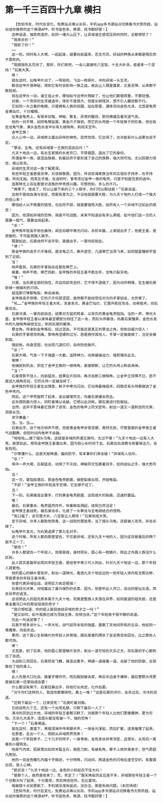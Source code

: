 # 第一千三百四十九章 横扫
        【告知书友，时代在变化，免费站点难以长存，手机app多书源站点切换看书大势所趋，站长给你推荐的这个换源APP，听书音色多、换源、找书都好使！】
       这种话语，强势而凌厉，如同一堵大山压下，让异域诸王感受压抑的同时，全都愤怒了！
       “我来杀你！”
       “我斩了你！”
       ……
       这一刻，同时有人大喝，一起起身，就要向前逼来，忍无可忍，好战的种族从来都是残忍而不畏死的。
       “耽搁我吃五花肉了，那好，你们来吧，一会儿直接吃八宝饭，十全大补汤，或者来一个混炖！”石昊大笑。
       哧！
       就在这时，仙龟甲片动了，一阵轻鸣，飞出一枚碎片，冲向异域一头生灵。
       都说这甲片很神秘，得到它有时会影响一族之运，故此让人既是喜爱，又是忌惮，从来都不敢轻视。
       现在这甲片一动，诸王皆止步，哪怕如今这甲片残缺了，也让他们都很郑重，不敢轻慢。
       对面，一个奇异的生灵被选中，体形不是很大，但是长相怪异，想不引人瞩目都不行。
       它如同一头立着的龟精，只是拥有人族的双腿，站在那里，通体流动金色光泽，尤其是龟壳金黄灿烂，十分耀眼。
       在黄金龟壳上，有很多纹路，神秘、繁复，异常的醒目，那仿佛蕴含着天道气息。
       他的一对手臂，如同龟臂延展，黄金爪子锋锐，而它的头颅是一个年轻男子的形象，但也有些龙龟气象，满头金色长发中长有九根犄角，刺向天空中。
       金甲王族！
       众人心中一动，异域修士露出异样的神色，突然觉得，它出场了，也许能有什么战果也说不定。
       “孽龙、玄龟、还有异域某一王族的混血后代！”
       九天十地这一边，有长生家族的长老开口，不禁蹙眉，道出了它的身份。
       所谓金甲一族，是混血族裔，到最后终于是形成了自己的族群，强大而可怕，尤以防御力惊世，难以攻克。
       异域的生灵对这一族了解更深。
       有些年轻王者甚是忌惮，对该族敬畏。因为，传说安澜家族当年的古祖右手持矛，右手持盾，所向无敌。而其左手盾，在选材时，曾考虑过金甲一族的龟壳，只是不知是否真的选中。
       连那种无上存在都曾对该族的甲壳感兴趣，可想而知，多么的不凡。
       “再等下，我说了，可以让接下来的三个人联手，你们可以群战我！”石昊说道。
       这倒不是他自满与张狂，而是有意为之，今日他就是要大胜，为九天十地的人打成一个强大的信心来！
       哪怕给人以不稳重的错觉，也在所不辞，就是要强势大胜，给所有人一个异域不过如此的感觉！
       因为，他深知异域的恐怖，简直不可战胜，未来不知道会有多么黑暗，如今他们这一方的人需要一股气，需要自信起来。
       “杀！”
       金甲族年轻高手倒也痛快，闻言后眼中寒光闪动，杀机毕露，上来就出手了，他是王者，是骄傲的，不可能真跟人联手。
       既是如此，石昊自然不会手软，直接出手，一掌向前拍去。
       “哧！”
       那金甲族的高手爪子锋锐，是龙龟之爪，撕开虚空，几道寒芒当场飞来，如同彗星撞碎宇宙到了近前。
       当！
       响声震耳，石昊的手掌拍击在那些寒芒上。
       接着，响声不绝，寒芒四射，金甲族的年轻王者不断出手，龙龟爪裂天地。
       “喀！”
       只是，当石昊全部封挡住，并且向前攻去时，它不得不退缩了，因为动作稍慢，生生被石昊斩掉一根锋利的爪钩。
       就连那爪臂都龟裂，鲜血淋淋。
       金甲族高手惊悚，它的爪子何其坚固，居然都不能经受住对方的手掌拍击，太厉害了。
       “吼……”金甲族的年轻王者大吼，浑身发光，黄金芒灿烂，它展开疯狂攻击，动用祖术，向石昊攻击。
       石昊冷漠，一掌向前拍去，结果对方猛的转身，以背负的黄金龟壳阻挡。当的一声，神光大盛，金甲族年轻王者以身体最坚硬部分挡住了这一击，而后头颅暴涨，向着石昊撞来，金色长发中的九根犄角锋锐无比，刺向石昊的躯体。
       孽龙角，传承到金甲族后，经过混血，不可能还是真正的孽龙之角，但依旧威力惊人！
       石昊的手掌感觉刺痛，那犄角坚硬的过分，若是换作其他人，手掌一定被废掉了，注定会被刺穿。
       强如他，肉身坚固，也出现几道红印，血肉险些破开。
       “杀！”
       石昊大喝，气息一下子强盛一大截，运转神力，动用最强战力，强势镇杀此王。
       喀嚓！
       他捕捉到机会，抓住了金甲王族的一根犄角，直接掰断，让它的头颅上鲜血淋淋。
       “当！”
       石昊得势不饶人，向前猛攻，结果在片刻间，再次击断三根犄角，让金甲王惊惧不已，若不是这九根角存在，它的头颅一定被击碎了。
       金甲族的年轻王者生出惧意，眸子中寒光闪动，它动用最强祖术，四肢还有头颅都缩进了金色甲壳内。
       而后，这个甲壳旋转了起来，发出璀璨符文，向着石昊撞击而去。
       这东西防御力惊人，同阶者难以击破，它想以此对耗，跟石昊进行防御战。
       当然，这并不意味着它放弃了进攻，金色的龟甲上符文密布，射出一道又一道刺目的光束，洞穿长空。
       攻守兼备！
       当，当，当……
       石昊出手，这个地方响声不绝，但是黄金龟甲非常坚硬，竟然无损，尽管里面的金甲族王者气血翻腾，但短时间内龟甲不会破。
       “哈哈哈……做了缩头乌龟，这就是异域的所谓王族吗，太过不堪！”九天十地这一边有人大笑，故意如此，想将金甲族王者激出来，因为担心长时间下去，石昊白白浪费与挥霍掉法力，会有危险。
       “尔等懂什么，这是天赋神通，偏向防守，有本事你们来击破！”异域有人驳斥。
       “杀！”
       场中一声大喝，石昊猛击，动用了不灭经，神秘符文包裹着双手，如同战仙之手，强大而可怕。
       当！
       这一次，掌指拍落后，那金色龟壳剧震，细密裂痕出现，开始龟裂。
       “不好！”金甲王族的年轻高手恐惧，它支撑不住了。
       当！
       下一刻，石昊接连出重手，打的黄金龟壳剧震，出现成片的裂痕，迅速的蔓延。
       喀！
       最后，石昊重击，龟壳猛然炸开，伴着鲜血溅起，结局已然注定！
       金甲族王者战死，被石昊击杀，化成了一头孽龙与玄龟相结合的怪物。
       “有口福了，这可是大补，八宝饭让人期待！”石昊哈哈大笑。
       至于异域，许多人都脸色铁青，这一战败的更屈辱，当了缩头乌龟，还是被人攻克，并击杀掉了。
       仙龟甲片发光，为石昊选择了第九名对手。
       这个时候，所有人都向那里望去，不仅是异域，还有九天十地的人，因为这将是最后的两个敌手之一了。
       “是他！”
       许多人都望向一个年轻人，他很英俊，身材颀长，眉心有一枚鳞片，除此之外跟人族没什么区别。
       此人其实是最早出现的年轻王者，曾经老中青三代人同出，针对九天十地这一边，那个年轻人就是他。
       他的眉心的鳞片曾张开，射出一道神光，看透九天十地这边的一些年轻人体内有无暇古种，导致更多的年轻王者冲来。
       他曾代表异域征战，说明实力肯定极强！
       石昊目光冰寒，对他露出了最为强烈的杀意，因为，他曾听此人开口，说出的是仙古语，而非异界的语言。
       这说明此人的祖先原本属于九天十地，究竟是整族人失落在异界，如同莫道的祖先般，还是黄金魔鸟口中的那些投效的奇才？
       “我只想知道，你的祖上是投效给异域的奇才之一吗？”
       “是又如何，如今我族已成为顶级王族，权倾当世。”这个年轻男子很平静的说道。
       仅此一句话足够了！
       石昊不想多说什么，一声大吼，战气前所未有的强盛，震散了天地间所有的云朵，他如同一尊魔尊，向前杀去。
       果然，这个眉心生有鳞片的年轻人非常强，跟石昊激烈搏杀了足足两百余回合，比之那些人都可怕。
       哧！
       尤其是，到了后来，他的眉心那里鳞片张开，射出一道可怕的灭杀之光，将石昊的手心都刺出了血迹。
       大战到三百回合，石昊怒发飞舞，接连出重手，神通一道接着一道，击破了他的防御，全部轰在了他的身上。
       噗！
       此人先是大口吐血，接着手臂炸开，而后胸部被击穿，再后半边身子爆碎，最后整颗头颅更是被石昊一巴掌拍成血雾！
       什么都没有剩下，石昊狂暴出手，将他打长肉泥，化作血雾。
       “对于你们这样的人，我连吃都懒得吃，粪土一堆！”这是石昊的评价，击杀过后，冷冷的说道。
       “还剩下最后一个，过来受死！”石昊盯着对面。
       已经战死九个王，还有一个出场名额，只剩下最后一人了！
       清冷的风划过大地，异域的年轻王者都沉默了，对面那个年轻人比他们更像魔神，更为可怕，灭杀九大高手，连眉头都没有皱一下，强的恐怖！
       “下一个！”石昊喝道。
       就在这时，废墟下，黑暗深渊中传来脚步声，一抹金光漾起，而后扩散，逐渐璀璨了起来。
       在那里，走出一个人，刚刚从异域跨界而来！
       这是一个年轻男子，二十几岁的样子，一身青袍，金色发丝非常浓密，且很长，从背后一直垂到小腿弯处。
       他英气内敛，肌肤雪白如同羊脂玉石，面若刀削，有棱有角，算不上绝世美男子，但气质超凡脱俗。
       他的一双金色瞳孔内蕴十字痕迹，十分特殊，闪动间，两道金色的闪电在虚空交织，有雷霆出现，骇人心神。
       “鹤无双！”九天十地这一边，金色的小蚂蚁忍不住大叫！
       “是那个人，居然是他来了。荒，死定了！”跟天角蚁的反应差不多，异域那些年轻王者一个个也都大叫了起来，十分震惊，而后神态狂热，无比喜悦。
       电脑端十点前更新了，手机端没准有延迟，没办法，那是系统问题。（未完待续）
       【告知书友，时代在变化，免费站点难以长存，手机app多书源站点切换看书大势所趋，站长给你推荐的这个换源APP，听书音色多、换源、找书都好使！】